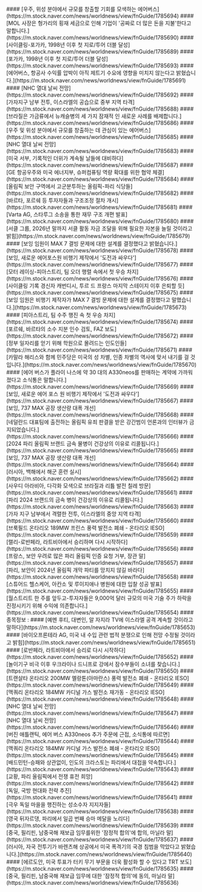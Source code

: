 <head><meta charset="utf-8"><title>Vers : 20240722_0300 </title></head>
#### [우주, 위성 분야에서 규모를 창출할 기회를 모색하는 에어버스](https://m.stock.naver.com/news/worldnews/view/fnGuide/1785694)
#### [MOL 사장은 헝가리의 횡재 세금으로 인해 기업이 '공짜로 더 많은 돈을 지불'한다고 말합니다.](https://m.stock.naver.com/news/worldnews/view/fnGuide/1785690)
#### [사이클링-포가카, 1998년 이후 첫 지로/투어 더블 달성](https://m.stock.naver.com/news/worldnews/view/fnGuide/1785689)
#### [포가카, 1998년 이후 첫 지로/투어 더블 달성](https://m.stock.naver.com/news/worldnews/view/fnGuide/1785693)
#### [에어버스, 항공사 수익률 압박이 아직 제트기 수요에 영향을 미치지 않는다고 밝혔습니다.](https://m.stock.naver.com/news/worldnews/view/fnGuide/1785691)
#### [NHC 열대 날씨 전망](https://m.stock.naver.com/news/worldnews/view/fnGuide/1785692)
#### [가자지구 남부 전투, 이스라엘의 공습으로 중부 지역 타격](https://m.stock.naver.com/news/worldnews/view/fnGuide/1785688)
#### [브라질은 가금류에서 뉴캐슬병의 세 가지 잠재적 인 새로운 사례를 배제합니다.](https://m.stock.naver.com/news/worldnews/view/fnGuide/1785686)
#### [우주 및 위성 분야에서 규모를 창출하는 데 관심이 있는 에어버스](https://m.stock.naver.com/news/worldnews/view/fnGuide/1785685)
#### [NHC 열대 날씨 전망](https://m.stock.naver.com/news/worldnews/view/fnGuide/1785683)
#### [미국 서부, 기록적인 더위가 계속될 날들에 대비하다](https://m.stock.naver.com/news/worldnews/view/fnGuide/1785687)
#### [GE 항공우주와 미국 에너지부, 슈퍼컴퓨팅 역량 확대를 위한 협약 체결](https://m.stock.naver.com/news/worldnews/view/fnGuide/1785684)
#### [올림픽 보안 구역에서 고군분투하는 올림픽-파리 식당들](https://m.stock.naver.com/news/worldnews/view/fnGuide/1785682)
#### [바르타, 포르쉐 등 투자자들과 구조조정 절차 개시](https://m.stock.naver.com/news/worldnews/view/fnGuide/1785681)
#### [Varta AG, 스타루그 소송을 통한 재무 구조 개편 발표](https://m.stock.naver.com/news/worldnews/view/fnGuide/1785680)
#### [서클 그룹, 2026년 말까지 서클 활동 자금 조달을 위해 필요한 자본을 늘릴 것이라고 밝힘](https://m.stock.naver.com/news/worldnews/view/fnGuide/1785679)
#### [보잉 임원이 MAX 7 결빙 문제에 대한 설계를 결정했다고 밝혔습니다.](https://m.stock.naver.com/news/worldnews/view/fnGuide/1785678)
#### [보잉, 새로운 에어포스원 비행기 제작에서 '도전과 싸우다'](https://m.stock.naver.com/news/worldnews/view/fnGuide/1785677)
#### [모터 레이싱-피아스트리, 팀 오더 행렬 속에서 첫 우승 차지](https://m.stock.naver.com/news/worldnews/view/fnGuide/1785676)
#### [사이클링 기록 경신자 캐번디시, 투르 드 프랑스 마지막 스테이지 이후 은퇴할 듯](https://m.stock.naver.com/news/worldnews/view/fnGuide/1785675)
#### [보잉 임원은 비행기 제작자가 MAX 7 결빙 문제에 대한 설계를 결정했다고 말했습니다.](https://m.stock.naver.com/news/worldnews/view/fnGuide/1785673)
#### [피아스트리, 팀 수주 행진 속 첫 우승 차지](https://m.stock.naver.com/news/worldnews/view/fnGuide/1785674)
#### [포르쉐, 바르타의 소수 지분 인수 검토, FAZ 보도](https://m.stock.naver.com/news/worldnews/view/fnGuide/1785672)
#### [정부 일자리를 얻기 위해 학원으로 몰려드는 인도인들](https://m.stock.naver.com/news/worldnews/view/fnGuide/1785671)
#### [카말라 해리스와 함께 민주당은 미국의 성 차별, 인종 차별의 역사에 맞서 내기를 걸 것입니다.](https://m.stock.naver.com/news/worldnews/view/fnGuide/1785670)
#### [에어 버스가 플라이 나스에 약 30 대의 A330neos를 판매하는 계약에 가까워 졌다고 소식통은 말합니다.](https://m.stock.naver.com/news/worldnews/view/fnGuide/1785669)
#### [보잉, 새로운 에어 포스 원 비행기 제작에서 '도전과 싸우다'](https://m.stock.naver.com/news/worldnews/view/fnGuide/1785667)
#### [보잉, 737 MAX 공장 생산량 대폭 개선](https://m.stock.naver.com/news/worldnews/view/fnGuide/1785668)
#### [네덜란드 대표팀에 출전하는 올림픽 유죄 판결을 받은 강간범이 언론과의 인터뷰가 금지되었습니다.](https://m.stock.naver.com/news/worldnews/view/fnGuide/1785666)
#### [2024 파리 올림픽 브랜드 금속 물병이 건강상의 이유로 리콜됩니다.](https://m.stock.naver.com/news/worldnews/view/fnGuide/1785665)
#### [보잉, 737 MAX 공장 생산량 대폭 개선](https://m.stock.naver.com/news/worldnews/view/fnGuide/1785664)
#### [러시아, 백해에서 해군 훈련 실시](https://m.stock.naver.com/news/worldnews/view/fnGuide/1785662)
#### [사우디 아라비아, 다각화 모색으로 브라질과 리튬 발전 칠레 방문](https://m.stock.naver.com/news/worldnews/view/fnGuide/1785661)
#### [파리 2024 브랜드의 금속 병이 건강상의 이유로 리콜됩니다.](https://m.stock.naver.com/news/worldnews/view/fnGuide/1785663)
#### [가자 지구 남부에서 격렬한 전투, 이스라엘의 중앙 지역 타격](https://m.stock.naver.com/news/worldnews/view/fnGuide/1785660)
#### [브룩필드 온타리오 189MW 프린스 풍력 발전소 폐쇄 - 온타리오 IESO](https://m.stock.naver.com/news/worldnews/view/fnGuide/1785659)
#### [랠리-로반페라, 라트비아에서 승리하며 다시 시작하다](https://m.stock.naver.com/news/worldnews/view/fnGuide/1785656)
#### [프랑스, 보안 우려로 많은 파리 올림픽 인증 요청 거부, 장관 말](https://m.stock.naver.com/news/worldnews/view/fnGuide/1785657)
#### [파리, 보안이 2024년 올림픽 개막 파티를 망치지 않길 바라다](https://m.stock.naver.com/news/worldnews/view/fnGuide/1785658)
#### [스튜어드 헬스케어, 아칸소 및 루이지애나 병원에 대한 입찰 성공 발표](https://m.stock.naver.com/news/worldnews/view/fnGuide/1785655)
#### [월스트리트 한 주를 앞두고-투자자들은 9,000억 달러 규모의 미국 기술 주가 하락을 진정시키기 위해 수익에 의존합니다.](https://m.stock.naver.com/news/worldnews/view/fnGuide/1785654)
#### 종목정보 : <https://m.stock.naver.com/worldstock/stock/META.O/total>
#### [예멘 후티, 대변인, 알 자지라 TV에 이스라엘 공격 계속할 것이라고 말하다](https://m.stock.naver.com/news/worldnews/view/fnGuide/1785653)
#### [바이오프론테라 AG, 미국 내 수입 관련 법적 분쟁으로 인해 전망 수정될 것이라고 밝힘](https://m.stock.naver.com/news/worldnews/view/fnGuide/1785651)
#### [로반페라, 라트비아에서 승리로 다시 시작하다](https://m.stock.naver.com/news/worldnews/view/fnGuide/1785652)
#### [놀이기구 비극 이후 우크라이나 드니프로 강에서 잠수부들이 소녀를 찾습니다.](https://m.stock.naver.com/news/worldnews/view/fnGuide/1785650)
#### [트랜살타 온타리오 200MW 멜랑톤(아마란스) 풍력 발전소 폐쇄 - 온타리오 IESO](https://m.stock.naver.com/news/worldnews/view/fnGuide/1785649)
#### [맥쿼리 온타리오 184MW 카디널 가스 발전소 재가동 - 온타리오 IESO](https://m.stock.naver.com/news/worldnews/view/fnGuide/1785648)
#### [NHC 열대 날씨 전망](https://m.stock.naver.com/news/worldnews/view/fnGuide/1785647)
#### [NHC 열대 날씨 전망](https://m.stock.naver.com/news/worldnews/view/fnGuide/1785646)
#### [버진 애틀랜틱, 에어 버스 A330neos 추가 주문에 근접, 소식통에 따르면](https://m.stock.naver.com/news/worldnews/view/fnGuide/1785644)
#### [맥쿼리 온타리오 184MW 카디널 가스 발전소 폐쇄 - 온타리오 IESO](https://m.stock.naver.com/news/worldnews/view/fnGuide/1785645)
#### [배드민턴-승패와 상관없이, 인도의 크라스토는 파리에서 대접을 약속합니다.](https://m.stock.naver.com/news/worldnews/view/fnGuide/1785643)
#### [교황, 파리 올림픽에서 전쟁 휴전 희망](https://m.stock.naver.com/news/worldnews/view/fnGuide/1785642)
#### [독일, 국방 현대화 전략 추진](https://m.stock.naver.com/news/worldnews/view/fnGuide/1785641)
#### [극우 독일 마을을 행진하는 성소수자 지지자들](https://m.stock.naver.com/news/worldnews/view/fnGuide/1785638)
#### [영국 뒤자르댕, 파리에서 일곱 번째 승마 메달을 노리다](https://m.stock.naver.com/news/worldnews/view/fnGuide/1785639)
#### [중국, 필리핀, 남중국해 재보급 임무를위한 '잠정적 합의'에 합의, 마닐라 말](https://m.stock.naver.com/news/worldnews/view/fnGuide/1785637)
#### [러시아, 자국 전투기가 바렌츠해 상공에서 미국 폭격기의 국경 침범을 막았다고 밝혔습니다.](https://m.stock.naver.com/news/worldnews/view/fnGuide/1785640)
#### [에르도안, 미국 투표가 터키 무기 부문을 더욱 활성화 할 수 있다고 TRT 보도](https://m.stock.naver.com/news/worldnews/view/fnGuide/1785635)
#### [중국, 필리핀, 남중국해 재보급 임무에 대한 '잠정적 합의'에 동의, 마닐라 말](https://m.stock.naver.com/news/worldnews/view/fnGuide/1785636)
